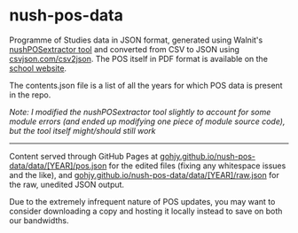 # nush-pos-data
Programme of Studies data in JSON format, generated using Walnit's [nushPOSextractor tool](https://github.com/Walnit/nushPOSextractor) and converted from CSV to JSON using [csvjson.com/csv2json](https://csvjson.com/csv2json).
The POS itself in PDF format is available on the [school website](https://www.nushigh.edu.sg/studying-at-nus-high/the-nus-high-diploma/programme-of-studies/
).

The contents.json file is a list of all the years for which POS data is present in the repo.

*Note: I modified the nushPOSextractor tool slightly to account for some module errors (and ended up modifying one piece of module source code), but the tool itself might/should still work*

---

Content served through GitHub Pages at [gohjy.github.io/nush-pos-data/data/[YEAR]/pos.json](https://gohjy.github.io/nush-pos-data/data/2030/pos.json) for the edited files (fixing any whitespace issues and the like), and [gohjy.github.io/nush-pos-data/data/[YEAR]/raw.json](https://gohjy.github.io/nush-pos-data/data/2030/raw.json) for the raw, unedited JSON output.

Due to the extremely infrequent nature of POS updates, you may want to consider downloading a copy and hosting it locally instead to save on both our bandwidths.
